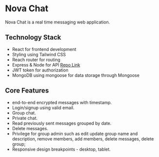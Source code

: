 # Nova Chat

Nova Chat is a real time messaging web application.

## Technology Stack

- React for frontend development
- Styling using Tailwind CSS
- Reach router for routing
- Express & Node for API [Repo Link](https://github.com/mohit-codes/Nova-chat--Backend)
- JWT token for authorization 
- MongoDB using mongoose for data storage through Mongoose

## Core Features
- end-to-end encrypted messages with timestamp.
- Login/signup using valid email.
- Group chat.
- Private chat.
- Read previously sent messages grouped by date.
- Delete messages.
- Privilege for group admin such as edit update group name and description, remove members, add members, delete messages, delete group;
- Responsive design breakpoints - desktop, tablet.